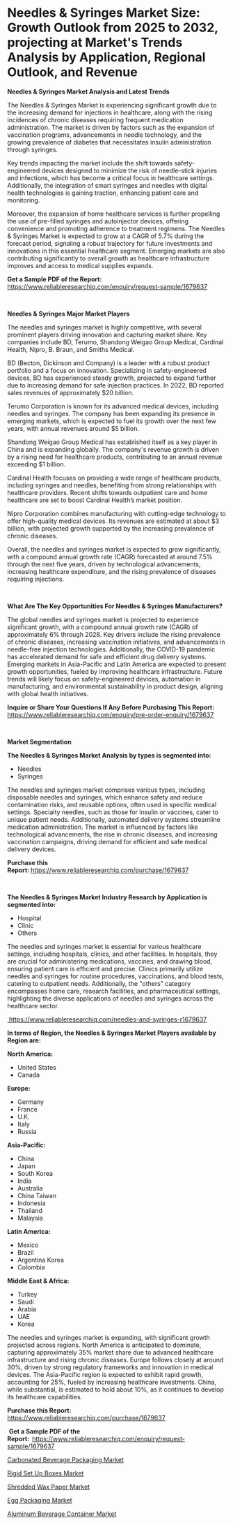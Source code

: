 <p><h1>Needles & Syringes Market Size: Growth Outlook from 2025 to 2032, projecting at Market's Trends Analysis by Application, Regional Outlook, and Revenue</h1></p><p><strong>Needles & Syringes Market Analysis and Latest Trends</strong></p>
<p><p>The Needles & Syringes Market is experiencing significant growth due to the increasing demand for injections in healthcare, along with the rising incidences of chronic diseases requiring frequent medication administration. The market is driven by factors such as the expansion of vaccination programs, advancements in needle technology, and the growing prevalence of diabetes that necessitates insulin administration through syringes.</p><p>Key trends impacting the market include the shift towards safety-engineered devices designed to minimize the risk of needle-stick injuries and infections, which has become a critical focus in healthcare settings. Additionally, the integration of smart syringes and needles with digital health technologies is gaining traction, enhancing patient care and monitoring.</p><p>Moreover, the expansion of home healthcare services is further propelling the use of pre-filled syringes and autoinjector devices, offering convenience and promoting adherence to treatment regimens. The Needles & Syringes Market is expected to grow at a CAGR of 5.7% during the forecast period, signaling a robust trajectory for future investments and innovations in this essential healthcare segment. Emerging markets are also contributing significantly to overall growth as healthcare infrastructure improves and access to medical supplies expands.</p></p>
<p><strong>Get a Sample PDF of the Report:&nbsp;</strong> <a href="https://www.reliableresearchiq.com/enquiry/request-sample/1679637?utm_campaign=1087&utm_medium=2&utm_source=Github&utm_content=ia&utm_term=08032025&utm_id=needles-syringes">https://www.reliableresearchiq.com/enquiry/request-sample/1679637</a></p>
<p>&nbsp;</p>
<p><strong>Needles & Syringes Major Market Players</strong></p>
<p><p>The needles and syringes market is highly competitive, with several prominent players driving innovation and capturing market share. Key companies include BD, Terumo, Shandong Weigao Group Medical, Cardinal Health, Nipro, B. Braun, and Smiths Medical.</p><p>BD (Becton, Dickinson and Company) is a leader with a robust product portfolio and a focus on innovation. Specializing in safety-engineered devices, BD has experienced steady growth, projected to expand further due to increasing demand for safe injection practices. In 2022, BD reported sales revenues of approximately $20 billion.</p><p>Terumo Corporation is known for its advanced medical devices, including needles and syringes. The company has been expanding its presence in emerging markets, which is expected to fuel its growth over the next few years, with annual revenues around $5 billion.</p><p>Shandong Weigao Group Medical has established itself as a key player in China and is expanding globally. The company's revenue growth is driven by a rising need for healthcare products, contributing to an annual revenue exceeding $1 billion.</p><p>Cardinal Health focuses on providing a wide range of healthcare products, including syringes and needles, benefiting from strong relationships with healthcare providers. Recent shifts towards outpatient care and home healthcare are set to boost Cardinal Health’s market position.</p><p>Nipro Corporation combines manufacturing with cutting-edge technology to offer high-quality medical devices. Its revenues are estimated at about $3 billion, with projected growth supported by the increasing prevalence of chronic diseases.</p><p>Overall, the needles and syringes market is expected to grow significantly, with a compound annual growth rate (CAGR) forecasted at around 7.5% through the next five years, driven by technological advancements, increasing healthcare expenditure, and the rising prevalence of diseases requiring injections.</p></p>
<p>&nbsp;</p>
<p><strong>What Are The Key Opportunities For Needles & Syringes Manufacturers?</strong></p>
<p><p>The global needles and syringes market is projected to experience significant growth, with a compound annual growth rate (CAGR) of approximately 6% through 2028. Key drivers include the rising prevalence of chronic diseases, increasing vaccination initiatives, and advancements in needle-free injection technologies. Additionally, the COVID-19 pandemic has accelerated demand for safe and efficient drug delivery systems. Emerging markets in Asia-Pacific and Latin America are expected to present growth opportunities, fueled by improving healthcare infrastructure. Future trends will likely focus on safety-engineered devices, automation in manufacturing, and environmental sustainability in product design, aligning with global health initiatives.</p></p>
<p><strong>Inquire or Share Your Questions If Any Before Purchasing This Report:</strong> <a href="https://www.reliableresearchiq.com/enquiry/pre-order-enquiry/1679637?utm_campaign=1087&utm_medium=2&utm_source=Github&utm_content=ia&utm_term=08032025&utm_id=needles-syringes">https://www.reliableresearchiq.com/enquiry/pre-order-enquiry/1679637</a></p>
<p>&nbsp;</p>
<p><strong>Market Segmentation</strong></p>
<p><strong>The Needles & Syringes Market Analysis by types is segmented into:</strong></p>
<p><ul><li>Needles</li><li>Syringes</li></ul></p>
<p><p>The needles and syringes market comprises various types, including disposable needles and syringes, which enhance safety and reduce contamination risks, and reusable options, often used in specific medical settings. Specialty needles, such as those for insulin or vaccines, cater to unique patient needs. Additionally, automated delivery systems streamline medication administration. The market is influenced by factors like technological advancements, the rise in chronic diseases, and increasing vaccination campaigns, driving demand for efficient and safe medical delivery devices.</p></p>
<p><strong>Purchase this Report:&nbsp;</strong><a href="https://www.reliableresearchiq.com/purchase/1679637?utm_campaign=1087&utm_medium=2&utm_source=Github&utm_content=ia&utm_term=08032025&utm_id=needles-syringes">https://www.reliableresearchiq.com/purchase/1679637</a></p>
<p>&nbsp;</p>
<p><strong>The Needles & Syringes Market Industry Research by Application is segmented into:</strong></p>
<p><ul><li>Hospital</li><li>Clinic</li><li>Others</li></ul></p>
<p><p>The needles and syringes market is essential for various healthcare settings, including hospitals, clinics, and other facilities. In hospitals, they are crucial for administering medications, vaccines, and drawing blood, ensuring patient care is efficient and precise. Clinics primarily utilize needles and syringes for routine procedures, vaccinations, and blood tests, catering to outpatient needs. Additionally, the "others" category encompasses home care, research facilities, and pharmaceutical settings, highlighting the diverse applications of needles and syringes across the healthcare sector.</p></p>
<p><a href="https://www.reliableresearchiq.com/needles-and-syringes-r1679637?utm_campaign=1087&utm_medium=2&utm_source=Github&utm_content=ia&utm_term=08032025&utm_id=needles-syringes">&nbsp;https://www.reliableresearchiq.com/needles-and-syringes-r1679637</a></p>
<p><strong>In terms of Region, the Needles & Syringes Market Players available by Region are:</strong></p>
<p>
    <p> <strong> North America: </strong>
        <ul>
            <li>United States</li>
            <li>Canada</li>
        </ul>
        </p> 
    <p> <strong> Europe: </strong>
        <ul>
            <li>Germany</li>
            <li>France</li>
            <li>U.K.</li>
            <li>Italy</li>
            <li>Russia</li>
        </ul>
        </p> 
    <p> <strong> Asia-Pacific: </strong>
        <ul>
            <li>China</li>
            <li>Japan</li>
            <li>South Korea</li>
            <li>India</li>
            <li>Australia</li>
            <li>China Taiwan</li>
            <li>Indonesia</li>
            <li>Thailand</li>
            <li>Malaysia</li>
        </ul>
        </p> 
    <p> <strong> Latin America: </strong>
        <ul>
            <li>Mexico</li>
            <li>Brazil</li>
            <li>Argentina Korea</li>
            <li>Colombia</li>
        </ul>
        </p> 
    <p> <strong> Middle East & Africa: </strong>
        <ul>
            <li>Turkey</li>
            <li>Saudi</li>
            <li>Arabia</li>
            <li>UAE</li>
            <li>Korea</li>
        </ul>
    </p>
    </p>
<p><p>The needles and syringes market is expanding, with significant growth projected across regions. North America is anticipated to dominate, capturing approximately 35% market share due to advanced healthcare infrastructure and rising chronic diseases. Europe follows closely at around 30%, driven by strong regulatory frameworks and innovation in medical devices. The Asia-Pacific region is expected to exhibit rapid growth, accounting for 25%, fueled by increasing healthcare investments. China, while substantial, is estimated to hold about 10%, as it continues to develop its healthcare capabilities.</p></p>
<p><strong>Purchase this Report: </strong><a href="https://www.reliableresearchiq.com/purchase/1679637?utm_campaign=1087&utm_medium=2&utm_source=Github&utm_content=ia&utm_term=08032025&utm_id=needles-syringes">https://www.reliableresearchiq.com/purchase/1679637</a></p>
<p>&nbsp;<strong>Get a Sample PDF of the Report:&nbsp;&nbsp;</strong><a href="https://www.reliableresearchiq.com/enquiry/request-sample/1679637?utm_campaign=1087&utm_medium=2&utm_source=Github&utm_content=ia&utm_term=08032025&utm_id=needles-syringes">https://www.reliableresearchiq.com/enquiry/request-sample/1679637</a></p>
<p><strong></strong></p>
<p><p><a href="https://github.com/vaeilabin/Market-Research-Report-List-1/blob/main/carbonated-beverage-packaging-market.md?utm_campaign=1087&utm_medium=2&utm_source=Github&utm_content=ia&utm_term=08032025&utm_id=needles-syringes">Carbonated Beverage Packaging Market</a></p><p><a href="https://github.com/kumadenthela/Market-Research-Report-List-1/blob/main/rigid-set-up-boxes-market.md?utm_campaign=1087&utm_medium=2&utm_source=Github&utm_content=ia&utm_term=08032025&utm_id=needles-syringes">Rigid Set Up Boxes Market</a></p><p><a href="https://github.com/alekitanis/Market-Research-Report-List-1/blob/main/shredded-wax-paper-market.md?utm_campaign=1087&utm_medium=2&utm_source=Github&utm_content=ia&utm_term=08032025&utm_id=needles-syringes">Shredded Wax Paper Market</a></p><p><a href="https://github.com/bilkbitsch/Market-Research-Report-List-1/blob/main/egg-packaging-market.md?utm_campaign=1087&utm_medium=2&utm_source=Github&utm_content=ia&utm_term=08032025&utm_id=needles-syringes">Egg Packaging Market</a></p><p><a href="https://github.com/hirtzhulstsq/Market-Research-Report-List-1/blob/main/aluminum-beverage-container-market.md?utm_campaign=1087&utm_medium=2&utm_source=Github&utm_content=ia&utm_term=08032025&utm_id=needles-syringes">Aluminum Beverage Container Market</a></p></p>